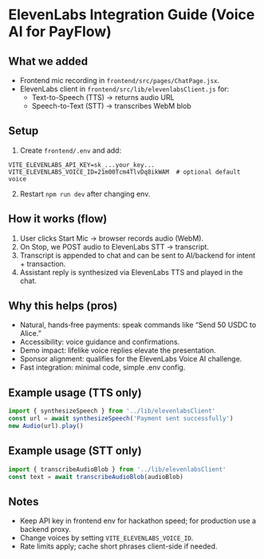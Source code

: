 # ElevenLabs Integration Guide (Voice AI for PayFlow)

## What we added
- Frontend mic recording in `frontend/src/pages/ChatPage.jsx`.
- ElevenLabs client in `frontend/src/lib/elevenlabsClient.js` for:
  - Text-to-Speech (TTS) → returns audio URL
  - Speech-to-Text (STT) → transcribes WebM blob

## Setup
1) Create `frontend/.env` and add:
```
VITE_ELEVENLABS_API_KEY=sk_...your_key...
VITE_ELEVENLABS_VOICE_ID=21m00Tcm4TlvDq8ikWAM  # optional default voice
```
2) Restart `npm run dev` after changing env.

## How it works (flow)
1. User clicks Start Mic → browser records audio (WebM).
2. On Stop, we POST audio to ElevenLabs STT → transcript.
3. Transcript is appended to chat and can be sent to AI/backend for intent + transaction.
4. Assistant reply is synthesized via ElevenLabs TTS and played in the chat.

## Why this helps (pros)
- Natural, hands‑free payments: speak commands like “Send 50 USDC to Alice.”
- Accessibility: voice guidance and confirmations.
- Demo impact: lifelike voice replies elevate the presentation.
- Sponsor alignment: qualifies for the ElevenLabs Voice AI challenge.
- Fast integration: minimal code, simple .env config.

## Example usage (TTS only)
```javascript
import { synthesizeSpeech } from '../lib/elevenlabsClient'
const url = await synthesizeSpeech('Payment sent successfully')
new Audio(url).play()
```

## Example usage (STT only)
```javascript
import { transcribeAudioBlob } from '../lib/elevenlabsClient'
const text = await transcribeAudioBlob(audioBlob)
```

## Notes
- Keep API key in frontend env for hackathon speed; for production use a backend proxy.
- Change voices by setting `VITE_ELEVENLABS_VOICE_ID`.
- Rate limits apply; cache short phrases client-side if needed.

